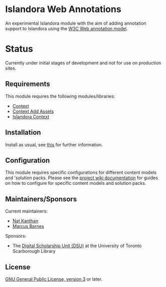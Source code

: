 # Islandora Web Annotations

An experimental Islandora module with the aim of adding annotation support to Islandora using the [W3C Web annotation model](https://github.com/w3c/web-annotation).   

# Status
Currently under initial stages of development and not for use on production sites.

## Requirements

This module requires the following modules/libraries:

* [Context](https://www.drupal.org/project/context)
* [Context Add Assets](https://www.drupal.org/project/context_addassets)
* [Islandora Context](https://github.com/mjordan/islandora_context)

## Installation

Install as usual, see [this](https://drupal.org/documentation/install/modules-themes/modules-7) for further information.

## Configuration

This module requires specific configurations for different content models and 'solution packs.  Please see the [project wiki documentation](https://github.com/digitalutsc/islandora_web_annotations/wiki) for guides on how to configure for specific content models and solution packs.

## Maintainers/Sponsors
Current maintainers:
* [Nat Kanthan](https://github.com/Natkeeran)
* [Marcus Barnes](https://github.com/MarcusBarnes)

Sponsors:
* The [Digital Scholarship Unit (DSU)](https://www.utsc.utoronto.ca/digitalscholarship/) at the University of Toronto Scarborough Library

## License

[GNU General Public License, version 3](http://www.gnu.org/licenses/gpl-3.0.txt) or later.
